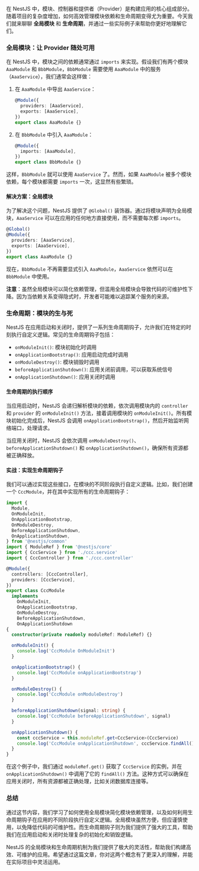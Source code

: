 在 NestJS 中，模块、控制器和提供者（Provider）是构建应用的核心组成部分。随着项目的复杂度增加，如何高效管理模块依赖和生命周期变得尤为重要。今天我们就来聊聊 **全局模块** 和 **生命周期**，并通过一些实际例子来帮助你更好地理解它们。

### 全局模块：让 Provider 随处可用

在 NestJS 中，模块之间的依赖通常通过 `imports` 来实现。假设我们有两个模块 `AaaModule` 和 `BbbModule`，`BbbModule` 需要使用 `AaaModule` 中的服务（`AaaService`），我们通常会这样做：

1. 在 `AaaModule` 中导出 `AaaService`：

   ```typescript
   @Module({
     providers: [AaaService],
     exports: [AaaService],
   })
   export class AaaModule {}
   ```

2. 在 `BbbModule` 中引入 `AaaModule`：
   ```typescript
   @Module({
     imports: [AaaModule],
   })
   export class BbbModule {}
   ```

这样，`BbbModule` 就可以使用 `AaaService` 了。然而，如果 `AaaModule` 被多个模块依赖，每个模块都需要 `imports` 一次，这显然有些繁琐。

#### 解决方案：全局模块

为了解决这个问题，NestJS 提供了 `@Global()` 装饰器。通过将模块声明为全局模块，`AaaService` 可以在应用的任何地方直接使用，而不需要每次都 `imports`。

```typescript
@Global()
@Module({
  providers: [AaaService],
  exports: [AaaService],
})
export class AaaModule {}
```

现在，`BbbModule` 不再需要显式引入 `AaaModule`，`AaaService` 依然可以在 `BbbModule` 中使用。

**注意**：虽然全局模块可以简化依赖管理，但滥用全局模块会导致代码的可维护性下降。因为当依赖关系变得隐式时，开发者可能难以追踪某个服务的来源。

### 生命周期：模块的生与死

NestJS 在应用启动和关闭时，提供了一系列生命周期钩子，允许我们在特定的时刻执行自定义逻辑。常见的生命周期钩子包括：

- `onModuleInit()`: 模块初始化时调用
- `onApplicationBootstrap()`: 应用启动完成时调用
- `onModuleDestroy()`: 模块销毁时调用
- `beforeApplicationShutdown()`: 应用关闭前调用，可以获取系统信号
- `onApplicationShutdown()`: 应用关闭时调用

#### 生命周期的执行顺序

当应用启动时，NestJS 会递归解析模块的依赖，依次调用模块内的 `controller` 和 `provider` 的 `onModuleInit()` 方法，接着调用模块的 `onModuleInit()`。所有模块初始化完成后，NestJS 会调用 `onApplicationBootstrap()`，然后开始监听网络端口，处理请求。

当应用关闭时，NestJS 会依次调用 `onModuleDestroy()`、`beforeApplicationShutdown()` 和 `onApplicationShutdown()`，确保所有资源都被正确释放。

#### 实战：实现生命周期钩子

我们可以通过实现这些接口，在模块的不同阶段执行自定义逻辑。比如，我们创建一个 `CccModule`，并在其中实现所有的生命周期钩子：

```typescript
import {
  Module,
  OnModuleInit,
  OnApplicationBootstrap,
  OnModuleDestroy,
  BeforeApplicationShutdown,
  OnApplicationShutdown,
} from '@nestjs/common'
import { ModuleRef } from '@nestjs/core'
import { CccService } from './ccc.service'
import { CccController } from './ccc.controller'

@Module({
  controllers: [CccController],
  providers: [CccService],
})
export class CccModule
  implements
    OnModuleInit,
    OnApplicationBootstrap,
    OnModuleDestroy,
    BeforeApplicationShutdown,
    OnApplicationShutdown
{
  constructor(private readonly moduleRef: ModuleRef) {}

  onModuleInit() {
    console.log('CccModule OnModuleInit')
  }

  onApplicationBootstrap() {
    console.log('CccModule onApplicationBootstrap')
  }

  onModuleDestroy() {
    console.log('CccModule onModuleDestroy')
  }

  beforeApplicationShutdown(signal: string) {
    console.log('CccModule beforeApplicationShutdown', signal)
  }

  onApplicationShutdown() {
    const cccService = this.moduleRef.get<CccService>(CccService)
    console.log('CccModule onApplicationShutdown', cccService.findAll())
  }
}
```

在这个例子中，我们通过 `moduleRef.get()` 获取了 `CccService` 的实例，并在 `onApplicationShutdown()` 中调用了它的 `findAll()` 方法。这种方式可以确保在应用关闭时，所有资源都被正确处理，比如关闭数据库连接等。

### 总结

通过这节内容，我们学习了如何使用全局模块简化模块依赖管理，以及如何利用生命周期钩子在应用的不同阶段执行自定义逻辑。全局模块虽然方便，但应谨慎使用，以免降低代码的可维护性。而生命周期钩子则为我们提供了强大的工具，帮助我们在应用启动和关闭时处理复杂的初始化和销毁逻辑。

NestJS 的全局模块和生命周期机制为我们提供了极大的灵活性，帮助我们构建高效、可维护的应用。希望通过这篇文章，你对这两个概念有了更深入的理解，并能在实际项目中灵活运用。
